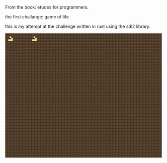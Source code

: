 From the book: etudes for programmers.

the first challange: game of life


this is my attempt at the challenge written in rust using the sdl2 library.

![a short gif depicting the program](yay.gif)
